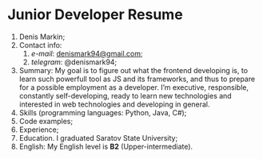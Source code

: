 
# Junior Developer Resume
1. Denis Markin;
1. Contact info:
   1. *e-mail*: denismark94@gmail.com;
   1. *telegram*: @denismark94;
1. Summary: My goal is to figure out what the frontend developing is, to learn such powerfull tool as JS and its frameworks, and thus to prepare for a possible employment as a developer. I’m executive, responsible, constantly self-developing, ready to learn new technologies and interested in web technologies and developing in general. 
1.	Skills (programming languages: Python, Java, C#);
1.	Code examples;
1.	Experience;
1.	Education. I graduated Saratov State University;
1.	English: My English level is **B2** (Upper-intermediate).
